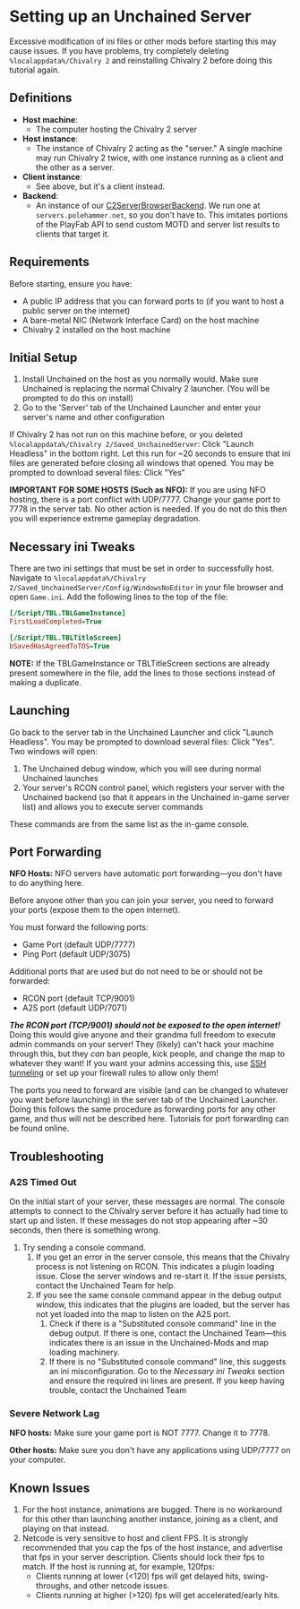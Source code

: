 # Setting up an Unchained Server

Excessive modification of ini files or other mods before starting this may cause issues. If you have problems, try completely deleting `%localappdata%/Chivalry 2` and reinstalling Chivalry 2 before doing this tutorial again.

## Definitions

* **Host machine**: 
  * The computer hosting the Chivalry 2 server
* **Host instance**: 
  * The instance of Chivalry 2 acting as the "server." A single machine may run Chivalry 2 twice, with one instance running as a client and the other as a server.
* **Client instance**:
  * See above, but it's a client instead.
* **Backend**:
  * An instance of our [C2ServerBrowserBackend](https://github.com/Chiv2-Community/C2ServerBrowserBackend). We run one at `servers.polehammer.net`, so you don't have to. This imitates portions of the PlayFab API to send custom MOTD and server list results to clients that target it.

## Requirements

Before starting, ensure you have:
- A public IP address that you can forward ports to (if you want to host a public server on the internet)
- A bare-metal NIC (Network Interface Card) on the host machine
- Chivalry 2 installed on the host machine

## Initial Setup

1. Install Unchained on the host as you normally would. Make sure Unchained is replacing the normal Chivalry 2 launcher. (You will be prompted to do this on install)
2. Go to the 'Server' tab of the Unchained Launcher and enter your server's name and other configuration

If Chivalry 2 has not run on this machine before, or you deleted `%localappdata%/Chivalry 2/Saved_UnchainedServer`:
Click "Launch Headless" in the bottom right. Let this run for ~20 seconds to ensure that ini files are generated before closing all windows that opened. You may be prompted to download several files: Click "Yes"

**IMPORTANT FOR SOME HOSTS (Such as NFO):** If you are using NFO hosting, there is a port conflict with UDP/7777. Change your game port to 7778 in the server tab. No other action is needed. If you do not do this then you will experience extreme gameplay degradation.

## Necessary ini Tweaks

There are two ini settings that must be set in order to successfully host. Navigate to `%localappdata%/Chivalry 2/Saved_UnchainedServer/Config/WindowsNoEditor` in your file browser and open `Game.ini`. Add the following lines to the top of the file:  

```ini
[/Script/TBL.TBLGameInstance]
FirstLoadCompleted=True

[/Script/TBL.TBLTitleScreen]
bSavedHasAgreedToTOS=True
```

**NOTE:** If the TBLGameInstance or TBLTitleScreen sections are already present somewhere in the file, add the lines to those sections instead of making a duplicate.

## Launching

Go back to the server tab in the Unchained Launcher and click "Launch Headless". You may be prompted to download several files: Click "Yes". Two windows will open:

1. The Unchained debug window, which you will see during normal Unchained launches
2. Your server's RCON control panel, which registers your server with the Unchained backend (so that it appears in the Unchained in-game server list) and allows you to execute server commands

These commands are from the same list as the in-game console.

## Port Forwarding

**NFO Hosts:** NFO servers have automatic port forwarding—you don't have to do anything here.

Before anyone other than you can join your server, you need to forward your ports (expose them to the open internet).

You must forward the following ports:
- Game Port (default UDP/7777)
- Ping Port (default UDP/3075)

Additional ports that are used but do not need to be or should not be forwarded:
- RCON port (default TCP/9001)
- A2S port (default UDP/7071)

***The RCON port (TCP/9001) should not be exposed to the open internet!*** Doing this would give anyone and their grandma full freedom to execute admin commands on your server! They (likely) can't hack your machine through this, but they *can* ban people, kick people, and change the map to whatever they want! If you want your admins accessing this, use [SSH tunneling](https://www.ssh.com/academy/ssh/tunneling-example) or set up your firewall rules to allow only them!

The ports you need to forward are visible (and can be changed to whatever you want before launching) in the server tab of the Unchained Launcher. Doing this follows the same procedure as forwarding ports for any other game, and thus will not be described here. Tutorials for port forwarding can be found online.

## Troubleshooting

### A2S Timed Out

On the initial start of your server, these messages are normal. The console attempts to connect to the Chivalry server before it has actually had time to start up and listen. If these messages do not stop appearing after ~30 seconds, then there is something wrong.

1. Try sending a console command. 
   1. If you get an error in the server console, this means that the Chivalry process is not listening on RCON. This indicates a plugin loading issue. Close the server windows and re-start it. If the issue persists, contact the Unchained Team for help.
   2. If you see the same console command appear in the debug output window, this indicates that the plugins are loaded, but the server has not yet loaded into the map to listen on the A2S port.
      1. Check if there is a "Substituted console command" line in the debug output. If there is one, contact the Unchained Team—this indicates there is an issue in the Unchained-Mods and map loading machinery.
      2. If there is no "Substituted console command" line, this suggests an ini misconfiguration. Go to the *Necessary ini Tweaks* section and ensure the required ini lines are present. If you keep having trouble, contact the Unchained Team

### Severe Network Lag

**NFO hosts:** Make sure your game port is NOT 7777. Change it to 7778.  

**Other hosts:** Make sure you don't have any applications using UDP/7777 on your computer.

## Known Issues

1. For the host instance, animations are bugged. There is no workaround for this other than launching another instance, joining as a client, and playing on that instead.
2. Netcode is very sensitive to host and client FPS. It is strongly recommended that you cap the fps of the host instance, and advertise that fps in your server description. Clients should lock their fps to match. If the host is running at, for example, 120fps:
   * Clients running at lower (<120) fps will get delayed hits, swing-throughs, and other netcode issues.
   * Clients running at higher (>120) fps will get accelerated/early hits.
